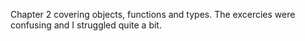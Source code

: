 Chapter 2 covering objects, functions and types. The excercies were confusing and I struggled quite a bit. 
